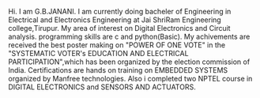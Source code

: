 Hi. I am G.B.JANANI.
I am currently doing bacheler of Engineering in Electrical and Electronics Engineering at Jai ShriRam Engineering college,Tirupur.
My area of interest on Digital Electronics and Circuit analysis.
programming skills are c and python(Basic).
My achivements are received the best poster making on "POWER OF ONE VOTE" in the "SYSTEMATIC VOTER's EDUCATION AND ELECTRICAL PARTICIPATION",which has been organized by the election commission of India.
Certifications are hands on training on EMBEDDED SYSTEMS organized by Manfree technologies.
Also i completed two NPTEL course in DIGITAL ELECTRONICS and SENSORS AND ACTUATORS.

